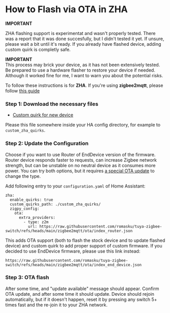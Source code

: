 # How to Flash via OTA in ZHA

**IMPORTANT**

ZHA flashing support is experimentat and wasn't properly tested. There was a report that it was done succesfully, but I didn't tested it yet. If unsure, please wait a bit until it's ready. If you already have flashed device, adding custom quirk is completly safe.

**IMPORTANT**  
This process may brick your device, as it has not been extensively tested. Be prepared to use a hardware flasher to restore your device if needed. Although it worked fine for me, I want to warn you about the potential risks.  

To follow these instructions is for **ZHA**. If you're using **zigbee2mqtt**, please follow [this guide](./ota_flash.md)

### Step 1: Download the necessary files

- [Custom quirk for new device](https://github.com/romasku/tuya-zigbee-switch/raw/refs/heads/main/zha/switch_quirk.py)

Please this file somewhere inside your HA config directory, for example to `custom_zha_quirks`.

### Step 2: Update the Configuration  


Choose if you want to use Router of EndDevice version of the firmware. Router device responds faster to requests, can increase Zigbee network strength, but can be unstable on no neutral device as it consumes more power. You can try both options, but it requires [a special OTA update](./change_device_type.md) to change the type. 

Add following entry to your `configuration.yaml` of Home Assistant:

```
zha:
  enable_quirks: true
  custom_quirks_path: ./custom_zha_quirks/
  zigpy_config:
    ota:
      extra_providers:
        - type: z2m
          url: https://raw.githubusercontent.com/romasku/tuya-zigbee-switch/refs/heads/main/zigbee2mqtt/ota/index_router.json
```

This adds OTA support (both to flash the stock device and to update flashed device) and custom quirk to add proper support of
custom firmware. If you decided to use EndDevice firmware, please use this link instead:

`https://raw.githubusercontent.com/romasku/tuya-zigbee-switch/refs/heads/main/zigbee2mqtt/ota/index_end_device.json`


### Step 3: OTA flash

After some time, and "update available" message should appear. Confirm OTA update, and after some time it should update. Device should rejoin automatically, but if it doesn't happen, reset it by pressing any switch 5+ times fast and the re-join it to your ZHA network. 

